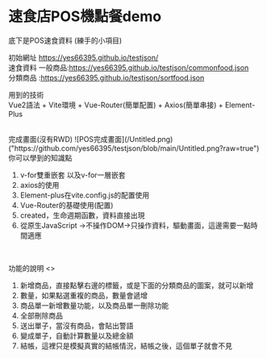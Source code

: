 # 速食店POS機點餐demo
底下是POS速食資料 (練手的小項目) 

初始網址 https://yes66395.github.io/testjson/
<br/>
速食資料
一般商品:https://yes66395.github.io/testjson/commonfood.json  <br/>
分類商品 :https://yes66395.github.io/testjson/sortfood.json

用到的技術
<br/>
Vue2語法 + Vite環境 + Vue-Router(簡單配置) + Axios(簡單串接) + Element-Plus

<br/>
完成畫面(沒有RWD)
![POS完成畫面](/Untitled.png)("https://github.com/yes66395/testjson/blob/main/Untitled.png?raw=true")

<br/>
你可以學到的知識點

<br/>

1. v-for雙重嵌套 以及v-for一層嵌套
2. axios的使用 
3. Element-plus在vite.config.js的配置使用
4. Vue-Router的基礎使用(配置)
5. created，生命週期函數，資料直接出現
6. 從原生JavaScript ->不操作DOM->只操作資料，驅動畫面，這邊需要一點時間適應

<br/>

功能的說明
<>
1. 新增商品，直接點擊右邊的標籤，或是下面的分類商品的圖案，就可以新增
2. 數量，如果點選重複的商品，數量會遞增
3. 商品單一新增數量功能，以及商品單一刪除功能
4. 全部刪除商品
5. 送出單子，當沒有商品，會貼出警語
6. 變成單子，自動計算數量以及總金額
7. 結帳，這裡只是模擬真實的結帳情況，結帳之後，這個單子就會不見
